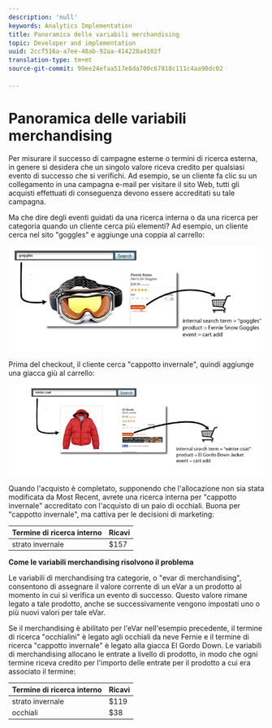 ```yaml
---
description: 'null'
keywords: Analytics Implementation
title: Panoramica delle variabili merchandising
topic: Developer and implementation
uuid: 2ccf516a-a7ee-48ab-92aa-414228a4102f
translation-type: tm+mt
source-git-commit: 99ee24efaa517e8da700c67818c111c4aa90dc02

---
```



# Panoramica delle variabili merchandising

Per misurare il successo di campagne esterne o termini di ricerca esterna, in genere si desidera che un singolo valore riceva credito per qualsiasi evento di successo che si verifichi. Ad esempio, se un cliente fa clic su un collegamento in una campagna e-mail per visitare il sito Web, tutti gli acquisti effettuati di conseguenza devono essere accreditati su tale campagna.

Ma che dire degli eventi guidati da una ricerca interna o da una ricerca per categoria quando un cliente cerca più elementi? Ad esempio, un cliente cerca nel sito "goggles" e aggiunge una coppia al carrello:

![](assets/merch-example-goggles.png)

Prima del checkout, il cliente cerca "cappotto invernale", quindi aggiunge una giacca giù al carrello:

![](assets/merch-example-coat.png)

Quando l'acquisto è completato, supponendo che l'allocazione non sia stata modificata da Most Recent, avrete una ricerca interna per "cappotto invernale" accreditato con l'acquisto di un paio di occhiali. Buona per "cappotto invernale", ma cattiva per le decisioni di marketing:

| Termine di ricerca interno | Ricavi |
|---|---|
| strato invernale | $157 |

**Come le variabili merchandising risolvono il problema**

Le variabili di merchandising tra categorie, o "evar di merchandising", consentono di assegnare il valore corrente di un eVar a un prodotto al momento in cui si verifica un evento di successo. Questo valore rimane legato a tale prodotto, anche se successivamente vengono impostati uno o più nuovi valori per tale eVar.

Se il merchandising è abilitato per l'eVar nell'esempio precedente, il termine di ricerca "occhialini" è legato agli occhiali da neve Fernie e il termine di ricerca "cappotto invernale" è legato alla giacca El Gordo Down. Le variabili di merchandising allocano le entrate a livello di prodotto, in modo che ogni termine riceva credito per l'importo delle entrate per il prodotto a cui era associato il termine:

| Termine di ricerca interno | Ricavi |
|---|---|
| strato invernale | $119 |
| occhiali | $38 |

